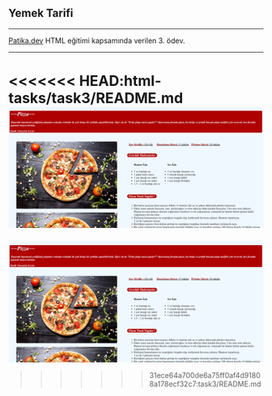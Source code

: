 ## Yemek Tarifi
---
[Patika.dev](https://www.patika.dev) HTML eğitimi kapsamında verilen 3. ödev.

---

<<<<<<< HEAD:html-tasks/task3/README.md
![yemek tarifi](/html-tasks/task3/img/yemek-tarifi-html.png)
=======
![yemek tarifi](/task3/img/yemek-tarifi-html.png)
>>>>>>> 31ece64a700de6a75ff0af4d91808a178ecf32c7:task3/README.md
